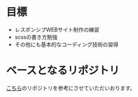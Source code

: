 # 目標
- レスポンシブWEBサイト制作の練習
- scssの書き方勉強
- その他にも基本的なコーディング技術の習得

# ベースとなるリポジトリ
[こちら](https://github.com/pistaman/smoker)のリポジトリを参考にさせていただいおります。

